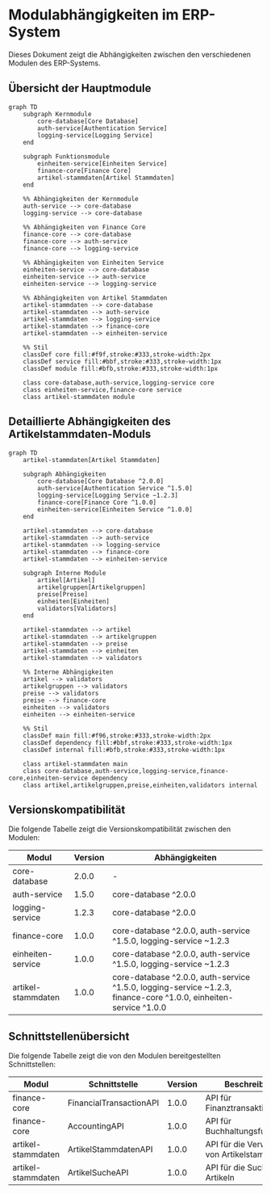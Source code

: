 # Modulabhängigkeiten im ERP-System

Dieses Dokument zeigt die Abhängigkeiten zwischen den verschiedenen Modulen des ERP-Systems.

## Übersicht der Hauptmodule

```mermaid
graph TD
    subgraph Kernmodule
        core-database[Core Database]
        auth-service[Authentication Service]
        logging-service[Logging Service]
    end
    
    subgraph Funktionsmodule
        einheiten-service[Einheiten Service]
        finance-core[Finance Core]
        artikel-stammdaten[Artikel Stammdaten]
    end
    
    %% Abhängigkeiten der Kernmodule
    auth-service --> core-database
    logging-service --> core-database
    
    %% Abhängigkeiten von Finance Core
    finance-core --> core-database
    finance-core --> auth-service
    finance-core --> logging-service
    
    %% Abhängigkeiten von Einheiten Service
    einheiten-service --> core-database
    einheiten-service --> auth-service
    einheiten-service --> logging-service
    
    %% Abhängigkeiten von Artikel Stammdaten
    artikel-stammdaten --> core-database
    artikel-stammdaten --> auth-service
    artikel-stammdaten --> logging-service
    artikel-stammdaten --> finance-core
    artikel-stammdaten --> einheiten-service
    
    %% Stil
    classDef core fill:#f9f,stroke:#333,stroke-width:2px
    classDef service fill:#bbf,stroke:#333,stroke-width:1px
    classDef module fill:#bfb,stroke:#333,stroke-width:1px
    
    class core-database,auth-service,logging-service core
    class einheiten-service,finance-core service
    class artikel-stammdaten module
```

## Detaillierte Abhängigkeiten des Artikelstammdaten-Moduls

```mermaid
graph TD
    artikel-stammdaten[Artikel Stammdaten]
    
    subgraph Abhängigkeiten
        core-database[Core Database ^2.0.0]
        auth-service[Authentication Service ^1.5.0]
        logging-service[Logging Service ~1.2.3]
        finance-core[Finance Core ^1.0.0]
        einheiten-service[Einheiten Service ^1.0.0]
    end
    
    artikel-stammdaten --> core-database
    artikel-stammdaten --> auth-service
    artikel-stammdaten --> logging-service
    artikel-stammdaten --> finance-core
    artikel-stammdaten --> einheiten-service
    
    subgraph Interne Module
        artikel[Artikel]
        artikelgruppen[Artikelgruppen]
        preise[Preise]
        einheiten[Einheiten]
        validators[Validators]
    end
    
    artikel-stammdaten --> artikel
    artikel-stammdaten --> artikelgruppen
    artikel-stammdaten --> preise
    artikel-stammdaten --> einheiten
    artikel-stammdaten --> validators
    
    %% Interne Abhängigkeiten
    artikel --> validators
    artikelgruppen --> validators
    preise --> validators
    preise --> finance-core
    einheiten --> validators
    einheiten --> einheiten-service
    
    %% Stil
    classDef main fill:#f96,stroke:#333,stroke-width:2px
    classDef dependency fill:#bbf,stroke:#333,stroke-width:1px
    classDef internal fill:#bfb,stroke:#333,stroke-width:1px
    
    class artikel-stammdaten main
    class core-database,auth-service,logging-service,finance-core,einheiten-service dependency
    class artikel,artikelgruppen,preise,einheiten,validators internal
```

## Versionskompatibilität

Die folgende Tabelle zeigt die Versionskompatibilität zwischen den Modulen:

| Modul | Version | Abhängigkeiten |
|-------|---------|----------------|
| core-database | 2.0.0 | - |
| auth-service | 1.5.0 | core-database ^2.0.0 |
| logging-service | 1.2.3 | core-database ^2.0.0 |
| finance-core | 1.0.0 | core-database ^2.0.0, auth-service ^1.5.0, logging-service ~1.2.3 |
| einheiten-service | 1.0.0 | core-database ^2.0.0, auth-service ^1.5.0, logging-service ~1.2.3 |
| artikel-stammdaten | 1.0.0 | core-database ^2.0.0, auth-service ^1.5.0, logging-service ~1.2.3, finance-core ^1.0.0, einheiten-service ^1.0.0 |

## Schnittstellenübersicht

Die folgende Tabelle zeigt die von den Modulen bereitgestellten Schnittstellen:

| Modul | Schnittstelle | Version | Beschreibung |
|-------|---------------|---------|--------------|
| finance-core | FinancialTransactionAPI | 1.0.0 | API für Finanztransaktionen |
| finance-core | AccountingAPI | 1.0.0 | API für Buchhaltungsfunktionen |
| artikel-stammdaten | ArtikelStammdatenAPI | 1.0.0 | API für die Verwaltung von Artikelstammdaten |
| artikel-stammdaten | ArtikelSucheAPI | 1.0.0 | API für die Suche nach Artikeln | 